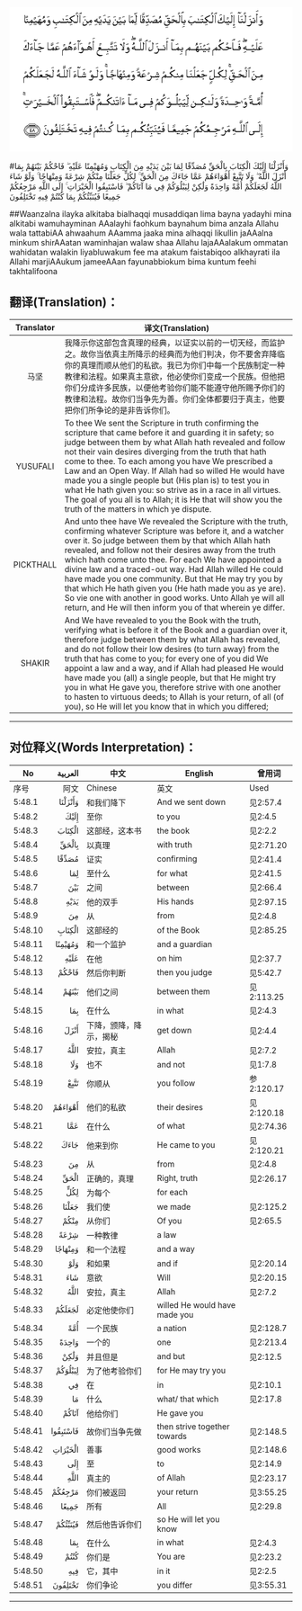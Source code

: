 ![005:048](images/005_048.gif)

#وَأَنْزَلْنَا إِلَيْكَ الْكِتَابَ بِالْحَقِّ مُصَدِّقًا لِمَا بَيْنَ يَدَيْهِ مِنَ الْكِتَابِ وَمُهَيْمِنًا عَلَيْهِ ۖ فَاحْكُمْ بَيْنَهُمْ بِمَا أَنْزَلَ اللَّهُ ۖ وَلَا تَتَّبِعْ أَهْوَاءَهُمْ عَمَّا جَاءَكَ مِنَ الْحَقِّ ۚ لِكُلٍّ جَعَلْنَا مِنْكُمْ شِرْعَةً وَمِنْهَاجًا ۚ وَلَوْ شَاءَ اللَّهُ لَجَعَلَكُمْ أُمَّةً وَاحِدَةً وَلَٰكِنْ لِيَبْلُوَكُمْ فِي مَا آتَاكُمْ ۖ فَاسْتَبِقُوا الْخَيْرَاتِ ۚ إِلَى اللَّهِ مَرْجِعُكُمْ جَمِيعًا فَيُنَبِّئُكُمْ بِمَا كُنْتُمْ فِيهِ تَخْتَلِفُونَ 

##Waanzalna ilayka alkitaba bialhaqqi musaddiqan lima bayna yadayhi mina alkitabi wamuhayminan AAalayhi faohkum baynahum bima anzala Allahu wala tattabiAA ahwaahum AAamma jaaka mina alhaqqi likullin jaAAalna minkum shirAAatan waminhajan walaw shaa Allahu lajaAAalakum ommatan wahidatan walakin liyabluwakum fee ma atakum faistabiqoo alkhayrati ila Allahi marjiAAukum jameeAAan fayunabbiokum bima kuntum feehi takhtalifoona 

## 翻译(Translation)：

| Translator | 译文(Translation)                                            |
| :--------: | ------------------------------------------------------------ |
|    马坚    | 我降示你这部包含真理的经典，以证实以前的一切天经，而监护之。故你当依真主所降示的经典而为他们判决，你不要舍弃降临你的真理而顺从他们的私欲。我已为你们中每一个民族制定一种教律和法程。如果真主意欲，他必使你们变成一个民族。但他把你们分成许多民族，以便他考验你们能不能遵守他所赐予你们的教律和法程。故你们当争先为善。你们全体都要归于真主，他要把你们所争论的是非告诉你们。 |
|  YUSUFALI  | To thee We sent the Scripture in truth confirming the scripture that came before it and guarding it in safety; so judge between them by what Allah hath revealed and follow not their vain desires diverging from the truth that hath come to thee. To each among you have We prescribed a Law and an Open Way. If Allah had so willed He would have made you a single people but (His plan is) to test you in what He hath given you: so strive as in a race in all virtues. The goal of you all is to Allah; it is He that will show you the truth of the matters in which ye dispute. |
| PICKTHALL  | And unto thee have We revealed the Scripture with the truth, confirming whatever Scripture was before it, and a watcher over it. So judge between them by that which Allah hath revealed, and follow not their desires away from the truth which hath come unto thee. For each We have appointed a divine law and a traced-out way. Had Allah willed He could have made you one community. But that He may try you by that which He hath given you (He hath made you as ye are). So vie one with another in good works. Unto Allah ye will all return, and He will then inform you of that wherein ye differ. |
|   SHAKIR   | And We have revealed to you the Book with the truth, verifying what is before it of the Book and a guardian over it, therefore judge between them by what Allah has revealed, and do not follow their low desires (to turn away) from the truth that has come to you; for every one of you did We appoint a law and a way, and if Allah had pleased He would have made you (all) a single people, but that He might try you in what He gave you, therefore strive with one another to hasten to virtuous deeds; to Allah is your return, of all (of you), so He will let you know that in which you differed; |

---

## 对位释义(Words Interpretation)：

| No   | العربية | 中文    | English | 曾用词 |
| ---- | ------: | ------- | ------- | ------ |
| 序号 |    阿文 | Chinese | 英文    | Used   |
| 5:48.1  | وَأَنْزَلْنَا  | 和我们降下             | And we sent down              | 见2:57.4   |
| 5:48.2  | إِلَيْكَ     | 至你                   | to you                        | 见2:4.5    |
| 5:48.3  | الْكِتَابَ   | 这部经，这本书         | the book                      | 见2:2.2    |
| 5:48.4  | بِالْحَقِّ    | 以真理                 | with truth                    | 见2:71.20  |
| 5:48.5  | مُصَدِّقًا    | 证实                   | confirming                    | 见2:41.4   |
| 5:48.6  | لِمَا      | 至什么                 | for what                      | 见2:41.5   |
| 5:48.7  | بَيْنَ      | 之间                   | between                       | 见2:66.4   |
| 5:48.8  | يَدَيْهِ     | 他的双手               | His hands                     | 见2:97.15  |
| 5:48.9  | مِنَ       | 从                     | from                          | 见2:4.8    |
| 5:48.10 | الْكِتَابِ   | 这部经的               | of the Book                   | 见2:85.25  |
| 5:48.11 | وَمُهَيْمِنًا  | 和一个监护             | and a guardian                |            |
| 5:48.12 | عَلَيْهِ     | 在他                   | on him                        | 见2:37.7   |
| 5:48.13 | فَاحْكُمْ    | 然后你判断             | then you judge                | 见5:42.7   |
| 5:48.14 | بَيْنَهُمْ    | 他们之间               | between them                  | 见2:113.25 |
| 5:48.15 | بِمَا      | 在什么                 | in what                       | 见2:4.3    |
| 5:48.16 | أَنْزَلَ     | 下降，颁降，降示，揭秘 | get down                      | 见2:4.4    |
| 5:48.17 | اللَّهُ     | 安拉，真主             | Allah                         | 见2:7.2    |
| 5:48.18 | وَلَا      | 也不                   | and not                       | 见1:7.8    |
| 5:48.19 | تَتَّبِعْ     | 你顺从                 | you follow                    | 参2:120.17 |
| 5:48.20 | أَهْوَاءَهُمْ  | 他们的私欲             | their desires                 | 见2:120.18 |
| 5:48.21 | عَمَّا      | 在什么                 | of what                       | 见2:74.36  |
| 5:48.22 | جَاءَكَ     | 他来到你               | He came to you                | 见2:120.21 |
| 5:48.23 | مِنَ       | 从                     | from                          | 见2:4.8    |
| 5:48.24 | الْحَقِّ     | 正确的，真理           | Right, truth                  | 见2:26.17  |
| 5:48.25 | لِكُلٍّ      | 为每个                 | for each                      |            |
| 5:48.26 | جَعَلْنَا    | 我们使                 | we made                       | 见2:125.2  |
| 5:48.27 | مِنْكُمْ     | 从你们                 | Of you                        | 见2:65.5   |
| 5:48.28 | شِرْعَةً     | 一种教律               | a law                         |            |
| 5:48.29 | وَمِنْهَاجًا  | 和一个法程             | and a way                     |            |
| 5:48.30 | وَلَوْ      | 和如果                 | and if                        | 见2:20.14  |
| 5:48.31 | شَاءَ      | 意欲                   | Will                          | 见2:20.15  |
| 5:48.32 | اللَّهُ     | 安拉，真主             | Allah                         | 见2:7.2    |
| 5:48.33 | لَجَعَلَكُمْ   | 必定他使你们           | willed He would have made you |            |
| 5:48.34 | أُمَّةً      | 一个民族               | a nation                      | 见2:128.7  |
| 5:48.35 | وَاحِدَةً    | 一个的                 | one                           | 见2:213.4  |
| 5:48.36 | وَلَٰكِنْ     | 并且但是               | and but                       | 见2:12.5   |
| 5:48.37 | لِيَبْلُوَكُمْ  | 为了他考验你们         | for He may try you            |            |
| 5:48.38 | فِي       | 在                     | in                            | 见2:10.1   |
| 5:48.39 | مَا       | 什么                   | what/ that which              | 见2:17.8   |
| 5:48.40 | آتَاكُمْ    | 他给你们               | He gave you                   |            |
| 5:48.41 | فَاسْتَبِقُوا | 故你们当争先做         | then strive together towards  | 见2:148.5  |
| 5:48.42 | الْخَيْرَاتِ  | 善事                   | good works                    | 见2:148.6  |
| 5:48.43 | إِلَى      | 至                     | to                            | 见2:14.9   |
| 5:48.44 | اللَّهِ     | 真主的                 | of Allah                      | 见2:23.17  |
| 5:48.45 | مَرْجِعُكُمْ   | 你们被返回             | your return                   | 见3:55.25  |
| 5:48.46 | جَمِيعًا    | 所有                   | All                           | 见2:29.8   |
| 5:48.47 | فَيُنَبِّئُكُمْ  | 然后他告诉你们         | so He will let you know       |            |
| 5:48.48 | بِمَا      | 在什么                 | in what                       | 见2:4.3    |
| 5:48.49 | كُنْتُمْ     | 你们是                 | You are                       | 见2:23.2   |
| 5:48.50 | فِيهِ      | 它，其中               | in it                         | 见2:2.5    |
| 5:48.51 | تَخْتَلِفُونَ  | 你们争论               | you differ                    | 见3:55.31  |

---
